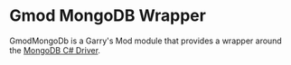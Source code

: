 # Gmod MongoDB Wrapper

GmodMongoDb is a Garry's Mod module that provides a wrapper around the [MongoDB C# Driver](https://mongodb.github.io/mongo-csharp-driver/2.19).
